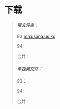 # 下载

> #### *带文件夹：*
>
>   93:[matusima.us.kg]()
>
>   94:
>
>   合并：
>
> #### *单视频文件：*
>
>   93：
>
>   94:
>
>   合并：
>
> 

